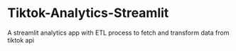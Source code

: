 # Tiktok-Analytics-Streamlit
A streamlit analytics app with ETL process to fetch and transform data from tiktok api

